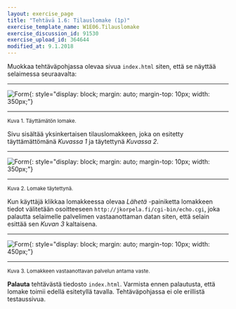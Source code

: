 ```yaml
---
layout: exercise_page
title: "Tehtävä 1.6: Tilauslomake (1p)"
exercise_template_name: W1E06.Tilauslomake
exercise_discussion_id: 91530
exercise_upload_id: 364644
modified_at: 9.1.2018
---
```



Muokkaa tehtäväpohjassa olevaa sivua `index.html` siten, että se näyttää selaimessa seuraavalta:

---

![Form](../img/form-empty.png "Form"){: style="display: block; margin: auto; margin-top: 10px; width: 350px;"}

---
<small>Kuva 1. Täyttämätön lomake.</small>

Sivu sisältää yksinkertaisen tilauslomakkeen, joka on esitetty täyttämättömänä *Kuvassa 1* ja täytettynä *Kuvassa 2*.   


---

![Form](../img/form-filled.png "Form"){: style="display: block; margin: auto; margin-top: 10px; width: 350px;"}

---
<small>Kuva 2. Lomake täytettynä.</small>

Kun käyttäjä klikkaa lomakkeessa olevaa *Lähetä* -painiketta lomakkeen tiedot välitetään osoitteeseen `http://jkorpela.fi/cgi-bin/echo.cgi`, joka palautta selaimelle palvelimen vastaanottaman datan siten,
että selain esittää sen *Kuvan 3* kaltaisena.

---

![Form](../img/form-reply.png "Form"){: style="display: block; margin: auto; margin-top: 10px; width: 450px;"}

---
<small>Kuva 3. Lomakkeen vastaanottavan palvelun antama vaste.</small>


**Palauta** tehtävästä tiedosto `index.html`. Varmista ennen palautusta,
että lomake toimii edellä esitetyllä tavalla. Tehtäväpohjassa ei ole
erillistä testaussivua.
